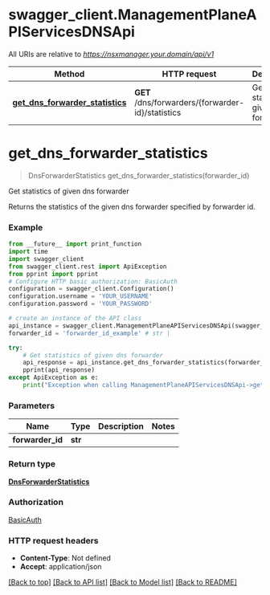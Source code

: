 # swagger_client.ManagementPlaneAPIServicesDNSApi

All URIs are relative to *https://nsxmanager.your.domain/api/v1*

Method | HTTP request | Description
------------- | ------------- | -------------
[**get_dns_forwarder_statistics**](ManagementPlaneAPIServicesDNSApi.md#get_dns_forwarder_statistics) | **GET** /dns/forwarders/{forwarder-id}/statistics | Get statistics of given dns forwarder

# **get_dns_forwarder_statistics**
> DnsForwarderStatistics get_dns_forwarder_statistics(forwarder_id)

Get statistics of given dns forwarder

Returns the statistics of the given dns forwarder specified by forwarder id. 

### Example
```python
from __future__ import print_function
import time
import swagger_client
from swagger_client.rest import ApiException
from pprint import pprint
# Configure HTTP basic authorization: BasicAuth
configuration = swagger_client.Configuration()
configuration.username = 'YOUR_USERNAME'
configuration.password = 'YOUR_PASSWORD'

# create an instance of the API class
api_instance = swagger_client.ManagementPlaneAPIServicesDNSApi(swagger_client.ApiClient(configuration))
forwarder_id = 'forwarder_id_example' # str | 

try:
    # Get statistics of given dns forwarder
    api_response = api_instance.get_dns_forwarder_statistics(forwarder_id)
    pprint(api_response)
except ApiException as e:
    print("Exception when calling ManagementPlaneAPIServicesDNSApi->get_dns_forwarder_statistics: %s\n" % e)
```

### Parameters

Name | Type | Description  | Notes
------------- | ------------- | ------------- | -------------
 **forwarder_id** | **str**|  | 

### Return type

[**DnsForwarderStatistics**](DnsForwarderStatistics.md)

### Authorization

[BasicAuth](../README.md#BasicAuth)

### HTTP request headers

 - **Content-Type**: Not defined
 - **Accept**: application/json

[[Back to top]](#) [[Back to API list]](../README.md#documentation-for-api-endpoints) [[Back to Model list]](../README.md#documentation-for-models) [[Back to README]](../README.md)

